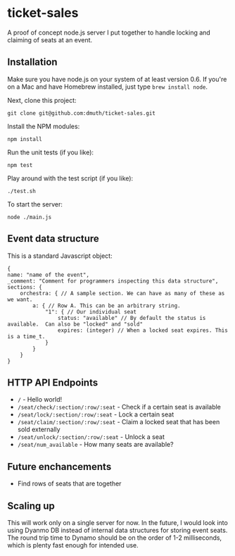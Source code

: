 # ticket-sales

A proof of concept node.js server I put together to handle locking and claiming of seats at an event.

## Installation

Make sure you have node.js on your system of at least version 0.6.  If you're on a Mac 
and have Homebrew installed, just type `brew install node`.

Next, clone this project:

    git clone git@github.com:dmuth/ticket-sales.git

Install the NPM modules:

    npm install
    
Run the unit tests (if you like):

    npm test
    
Play around with the test script (if you like):

    ./test.sh
    
To start the server:

    node ./main.js
    
## Event data structure

This is a standard Javascript object:

    {
    name: "name of the event",
    _comment: "Comment for programmers inspecting this data structure",
    sections: { 
        orchestra: { // A sample section. We can have as many of these as we want.
            a: { // Row A. This can be an arbitrary string.
                "1": { // Our individual seat
                    status: "available" // By default the status is available.  Can also be "locked" and "sold"
                    expires: (integer) // When a locked seat expires. This is a time_t.
                }
            }
        }
    }


## HTTP API Endpoints

- `/` - Hello world!
- `/seat/check/:section/:row/:seat` - Check if a certain seat is available
- `/seat/lock/:section/:row/:seat` - Lock a certain seat
- `/seat/claim/:section/:row/:seat` - Claim a locked seat that has been sold externally
- `/seat/unlock/:section/:row/:seat` - Unlock a seat
- `/seat/num_available` - How many seats are available?


## Future enchancements

- Find rows of seats that are together


## Scaling up

This will work only on a single server for now.  In the future, I would look into using Dyanmo DB
instead of internal data structures for storing event seats.  The round trip time to Dynamo should 
be on the order of 1-2 milliseconds, which is plenty fast enough for intended use.
